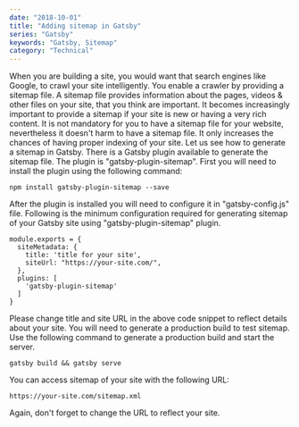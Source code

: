 ```yaml
---
date: "2018-10-01"
title: "Adding sitemap in Gatsby"
series: "Gatsby"
keywords: "Gatsby, Sitemap"
category: "Technical"
---
```


When you are building a site, you would want that search engines like Google, to crawl your site intelligently. You enable a crawler by providing a sitemap file. A sitemap file provides information about the pages, videos & other files on your site, that you think are important. It becomes increasingly important to provide a sitemap if your site is new or having a very rich content. It is not mandatory for you to have a sitemap file for your website, nevertheless it doesn't harm to have a sitemap file. It only increases the chances of having proper indexing of your site. 
Let us see how to generate a sitemap in Gatsby. There is a Gatsby plugin available to generate the sitemap file. The plugin is "gatsby-plugin-sitemap". First you will need to install the plugin using the following command: 

``` 
npm install gatsby-plugin-sitemap --save 
``` 

After the plugin is installed you will need to configure it in "gatsby-config.js" file. Following is the minimum configuration required for generating sitemap of your Gatsby site using "gatsby-plugin-sitemap" plugin. 

``` 
module.exports = {
  siteMetadata: {
    title: 'title for your site',
    siteUrl: "https://your-site.com/",
  },
  plugins: [
    'gatsby-plugin-sitemap'
  ]
}

```
Please change title and site URL in the above code snippet to reflect details about your site. You will need to generate a production build to test sitemap. Use the following command to generate a production build and start the server. 

``` 
gatsby build && gatsby serve
```
You can access sitemap of your site with the following URL: 

``` 
https://your-site.com/sitemap.xml 
``` 
Again, don't forget to change the URL to reflect your site. 
